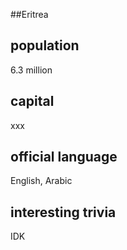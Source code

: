 ##Eritrea
## population
6.3 million

## capital
xxx
 
## official language
English, Arabic

## interesting trivia
IDK


